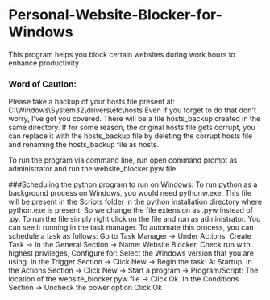 # Personal-Website-Blocker-for-Windows
This program helps you block certain websites during work hours to enhance productivity

### Word of Caution:
Please take a backup of your hosts file present at: C:\Windows\System32\drivers\etc\hosts
Even if you forget to do that don't worry, I've got you covered. 
There will be a file hosts_backup created in the same directory. 
If for some reason, the original hosts file gets corrupt, you can replace it with the hosts_backup file by deleting the corrupt hosts file and renaming the hosts_backup file as hosts.

To run the program via command line, run open command prompt as administrator and run the website_blocker.pyw file.

###Scheduling the python program to run on Windows:
To run python as a background process on Windows, you would need pythonw.exe.
This file will be present in the Scripts folder in the python installation directory where python.exe is present.
So we change the file extension as .pyw instead of .py.
To run the file simply right click on the file and run as administrator. 
You can see it running in the task manager.
To automate this process, you can schedule a task as follows:
Go to Task Manager -> Under Actions, Create Task -> 
In the General Section -> Name: Website Blocker, Check run with highest privileges, Configure for: Select the Windows version that you are using.
In the Trigger Section -> Click New -> Begin the task: At Startup.
In the Actions Section -> Click New -> Start a program -> Program/Script: The location of the website_blocker.pyw file -> Click Ok.
In the Conditions Section -> Uncheck the power option
Click Ok

